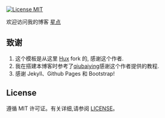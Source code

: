 
[![License MIT](https://img.shields.io/badge/license-MIT-blue.svg?style=flat)](https://github.com/home-assistant/home-assistant-iOS/blob/master/LICENSE)


欢迎访问我的博客 [星点](http://aspenstarss.github.io)

## 致谢

1. 这个模板是从这里 [Hux](https://github.com/Huxpro/huxpro.github.io) fork 的, 感谢这个作者.
2. 我在搭建本博客时参考了[qiubaiying](https://github.com/qiubaiying/qiubaiying.github.io)感谢这个作者提供的教程.
3. 感谢 Jekyll、Github Pages 和 Bootstrap!

## License

遵循 MIT 许可证。有关详细,请参阅 [LICENSE](https://github.com/qiubaiying/qiubaiying.github.io/blob/master/LICENSE)。

